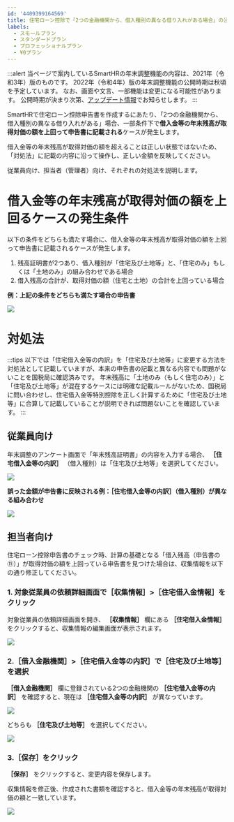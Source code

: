 ```yaml
---
id: '4409399164569'
title: 住宅ローン控除で「2つの金融機関から、借入種別の異なる借り入れがある場合」の注意点と対処法
labels:
  - スモールプラン
  - スタンダードプラン
  - プロフェッショナルプラン
  - ¥0プラン
---
```

:::alert
当ページで案内しているSmartHRの年末調整機能の内容は、2021年（令和3年）版のものです。
2022年（令和4年）版の年末調整機能の公開時期は秋頃を予定しています。
なお、画面や文言、一部機能は変更になる可能性があります。
公開時期が決まり次第、[アップデート情報](https://smarthr.jp/update)でお知らせします。
:::

SmartHRで住宅ローン控除申告書を作成するにあたり、「2つの金融機関から、借入種別の異なる借り入れがある」場合、一部条件下で**借入金等の年末残高が取得対価の額を上回って申告書に記載される**ケースが発生します。

借入金等の年末残高が取得対価の額を超えることは正しい状態ではないため、「対処法」に記載の内容に沿って操作し、正しい金額を反映してください。

従業員向け、担当者（管理者）向け、それぞれの対処法を説明します。

# 借入金等の年末残高が取得対価の額を上回るケースの発生条件

以下の条件をどちらも満たす場合に、借入金等の年末残高が取得対価の額を上回って申告書に記載されるケースが発生します。

1.  残高証明書が2つあり、借入種別が「住宅及び土地等」と、「住宅のみ」もしくは「土地のみ」の組み合わせである場合
2.  借入残高の合計が、取得対価の額（住宅と土地）の合計を上回っている場合

**例：上記の条件をどちらも満たす場合の申告書**

![](./______________.png)

# 対処法

:::tips
以下では「住宅借入金等の内訳」を「住宅及び土地等」に変更する方法を対処法として記載していますが、本来の申告書の記載と異なる内容でも問題がないことを国税局に確認済みです。
年末残高に「土地のみ（もしく住宅のみ）」と「住宅及び土地等」が混在するケースには明確な記載ルールがないため、国税局に問い合わせし、住宅借入金等特別控除を正しく計算するために「住宅及び土地等」に合算して記載していることが説明できれば問題ないことを確認しています。
:::

## 従業員向け

年末調整のアンケート画面で「年末残高証明書」の内容を入力する場合、 **［住宅借入金等の内訳］** （借入種別）は「住宅及び土地等」を選択してください。

![](./_________________.png)

**誤った金額が申告書に反映される例：［住宅借入金等の内訳］（借入種別）が異なる組み合わせ**

![](./________________.png)

## 担当者向け

住宅ローン控除申告書のチェック時、計算の基礎となる「借入残高（申告書の⑪）」が取得対価の額を上回っている申告書を見つけた場合は、収集情報を以下の通り修正してください。

### 1\. 対象従業員の依頼詳細画面で［収集情報］>［住宅借入金情報］をクリック

対象従業員の依頼詳細画面を開き、 **［収集情報］** 欄にある **［住宅借入金情報］** をクリックすると、収集情報の編集画面が表示されます。

![](./_______SmartHR____________.png)

### 2.［借入金融機関］>［住宅借入金等の内訳］で［住宅及び土地等］を選択

 **［借入金融機関］** 欄に登録されている2つの金融機関の **［住宅借入金等の内訳］** を確認すると、現在は **［住宅借入金等の内訳］** が異なっています。

![](./__________.png)

どちらも **［住宅及び土地等］** を選択してください。

![](./___________.png)

### 3.［保存］をクリック

 **［保存］** をクリックすると、変更内容を保存します。

収集情報を修正後、作成された書類を確認すると、借入金等の年末残高が取得対価の額と一致しています。

![](./________.png)
